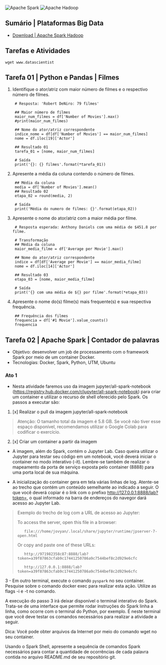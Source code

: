 ![Apache Spark](https://img.shields.io/badge/Apache%20Spark-FDEE21?style=flat-square&logo=apachespark&logoColor=black)
![Apache Hadoop](https://img.shields.io/badge/Apache%20Hadoop-66CCFF?style=for-the-badge&logo=apachehadoop&logoColor=black)

## Sumário | Plataformas Big Data

- [Download | Apache Spark Hadoop](https://spark.apache.org/downloads.html)


## Tarefas e Atividades

    wget www.datascientist

## Tarefa 01 | Python e Pandas | Filmes
1. Identifique o ator/atriz com maior número de filmes e o respectivo número de filmes.

        # Resposta: 'Robert DeNiro: 79 filmes'

        ## Maior número de filmes
        maior_num_filmes = df['Number of Movies'].max()
        #print(maior_num_filmes)

        ## Nome do ator/atriz correspondente
        indice_nome = df[df['Number of Movies'] == maior_num_filmes]
        nome = df.iloc[19]['Actor']

        ## Resultado 01
        tarefa_01 = [nome, maior_num_filmes]

        # Saída
        print('{}: {} filmes'.format(*tarefa_01))

2. Apresente a média da coluna contendo o número de filmes.

        ## Média da coluna
        media = df['Number of Movies'].mean()
        ## Resultado 02
        etapa_02 = round(media, 2)

        # Saída
        print('Média do numero de filmes: {}'.format(etapa_02))

3. Apresente o nome do ator/atriz com a maior média por filme.

        # Resposta esperada: Anthony Daniels com uma média de $451.8 por filme.

        # Transformação
        ## Média da coluna
        maior_media_filme = df['Average per Movie'].max()

        ## Nome do ator/atriz correspondente
        indice = df[df['Average per Movie'] == maior_media_filme]
        nome = df.iloc[14]['Actor']

        ## Resultado 03
        etapa_03 = [nome, maior_media_filme]

        # Saída
        print('{} com uma média de ${} por filme'.format(*etapa_03))

4. Apresente o nome do(s) filme(s) mais frequente(s) e sua respectiva frequência.

        ## Frequência dos filmes
        frequencia = df['#1 Movie'].value_counts()
        frequencia

## Tarefa 02 | Apache Spark | Contador de palavras

- Objetivo: desenvolver um job de processamento com o framework Spark por meio de um container Docker.
- Tecnologias: Docker, Spark, Python, UTM, Ubuntu


### Ato 1

- Nesta atividade faremos uso da imagem jupyter/all-spark-notebook (https://registry.hub.docker.com/r/jupyter/all-spark-notebook) para criar um container e utilizar o recurso de shell oferecido pelo Spark. Os passos a executar são:


1. [x] Realizar o pull da imagem jupyter/all-spark-notebook 

> Atenção: O tamanho total da imagem é 5.8 GB. Se você não tiver esse espaço disponível, recomendamos utilizar o Google Colab para codificar o exercício.

2. [x] Criar um container a partir da imagem

- A imagem, além do Spark, contém o Jupyter Lab. Caso queira utilizar o Jupyter para testar seu código em um notebook, você deverá iniciar o container no modo interativo (-it). Lembre-se também de realizar o mapeamento da porta de serviço exposta pelo container (8888) para uma porta local de sua máquina.


- A inicialização do container gera em tela várias linhas de log. Atente-se ao trecho que contém um conteúdo semelhante ao indicado a seguir. O que você deverá copiar é o link com o prefixo http://127.0.0.1:8888/lab?token=, o qual informado na barra de endereços do navegor dará acesso ao Jupyter Lab.

> Exemplo do trecho de log com a URL de acesso ao Jupyter:
>
>
>    To access the server, open this file in a browser:
>
>        file:///home/jovyan/.local/share/jupyter/runtime/jpserver-7-open.html
>
>    Or copy and paste one of these URLs:
>
>        http://971982358c87:8888/lab?token=a39f87863cfab9c17441250786a9c7544bef8c2d929e6cfc
>
>        http://127.0.0.1:8888/lab?token=a39f87863cfab9c17441250786a9c7544bef8c2d929e6cfc



3 - Em outro terminal, execute o comando `pyspark` no seu container. Pesquise sobre o comando docker exec para realizar esta ação. Utilize as flags -i e -t no comando.


A execução do passo 3 irá deixar disponível o terminal interativo do Spark. Trata-se de uma interface que permite rodar instruções do Spark linha a linha, como ocorre com o terminal do Python, por exemplo. É neste terminal que você deve testar os comandos necessários para realizar a atividade a seguir.


Dica: Você pode obter arquivos da Internet por meio do comando wget no seu container.

Usando o Spark Shell, apresente a sequência de comandos Spark necessários para contar a quantidade de ocorrências de cada palavra contida no arquivo README.md de seu repositório git.



